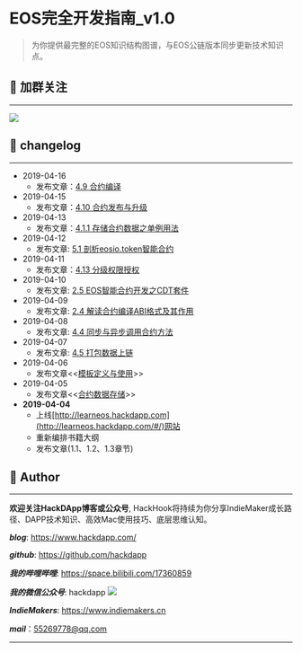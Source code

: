 # EOS完全开发指南_v1.0

> 为你提供最完整的EOS知识结构图谱，与EOS公链版本同步更新技术知识点。

## 📎 加群关注
---
![](http://cdn.hackdapp.com/2019-04-04-IMG_1956.JPG-weixin)

## 📇 changelog
----
- 2019-04-16
  - 发布文章：[4.9 合约编译](http://learneos.hackdapp.com/#/contracts/contract_compile)
- 2019-04-15
  - 发布文章：[4.10 合约发布与升级](http://learneos.hackdapp.com/#/contracts/contract_deploy)
- 2019-04-13
  - 发布文章：[4.1.1 存储合约数据之单例用法](http://learneos.hackdapp.com/#/contracts/eos_persistent_singleton)
- 2019-04-12
  - 发布文章: [5.1 剖析eosio.token智能合约](http://learneos.hackdapp.com/#/contracts/analyze_eosiotoken)
- 2019-04-11
  - 发布文章：[4.13 分级权限授权](http://learneos.hackdapp.com/#/contracts/eos_contract_auth)
- 2019-04-10
  - 发布文章: [2.5 EOS智能合约开发之CDT套件](http://learneos.hackdapp.com/#/contracts/contract_dev_kit)
- 2019-04-09
  - 发布文章: [2.4 解读合约编译ABI格式及其作用](http://learneos.hackdapp.com/#/contracts/intro_abi)
- 2019-04-08
  - 发布文章: [4.4 同步与异步调用合约方法](contracts/inline_deferred_actions)
- 2019-04-07
  - 发布文章: [4.5 打包数据上链](contracts/store_data2chain)
- 2019-04-06
  - 发布文章<<[模板定义与使用](cplus/cplus_templates)>>
- 2019-04-05
  - 发布文章<<[合约数据存储](contracts/data_persistent)>>
- **2019-04-04**
  - 上线[http://learneos.hackdapp.com](http://learneos.hackdapp.com/#/)网站
  - 重新编排书籍大纲
  - 发布文章(1.1、1.2、1.3章节)


## 👤 Author

------------------------------------------------------------------------------------------------------------

**欢迎关注HackDApp博客或公众号**, HackHook将持续为你分享IndieMaker成长路径、DAPP技术知识、高效Mac使用技巧、底层思维认知。



***blog***:     https://www.hackdapp.com/

***github***:   https://github.com/hackdapp

***我的哔哩哔哩***:   https://space.bilibili.com/17360859

***我的微信公众号***: hackdapp
  ![](http://cdn.hackdapp.com/2019-04-03-mysign.jpg)

***IndieMakers***:  https://www.indiemakers.cn

***mail***：55269778@qq.com

------------------------------------------------------------------------------------------------------------
